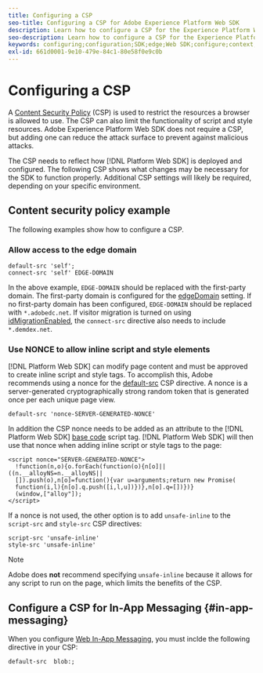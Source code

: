 ```yaml
---
title: Configuring a CSP
seo-title: Configuring a CSP for Adobe Experience Platform Web SDK
description: Learn how to configure a CSP for the Experience Platform Web SDK
seo-description: Learn how to configure a CSP for the Experience Platform Web SDK
keywords: configuring;configuration;SDK;edge;Web SDK;configure;context;web;device;environment;web sdk settings;content security policy;
exl-id: 661d0001-9e10-479e-84c1-80e58f0e9c0b
---
```

# Configuring a CSP

A [Content Security Policy](https://developer.mozilla.org/en-US/docs/Web/HTTP/Headers/Content-Security-Policy) (CSP) is used to restrict the resources a browser is allowed to use. The CSP can also limit the functionality of script and style resources. Adobe Experience Platform Web SDK does not require a CSP, but adding one can reduce the attack surface to prevent against malicious attacks.

The CSP needs to reflect how [!DNL Platform Web SDK] is deployed and configured. The following CSP shows what changes may be necessary for the SDK to function properly. Additional CSP settings will likely be required, depending on your specific environment.

## Content security policy example

The following examples show how to configure a CSP.

### Allow access to the edge domain

```
default-src 'self';
connect-src 'self' EDGE-DOMAIN
```

In the above example, `EDGE-DOMAIN` should be replaced with the first-party domain. The first-party domain is configured for the [edgeDomain](../commands/configure/edgedomain.md) setting. If no first-party domain has been configured, `EDGE-DOMAIN` should be replaced with `*.adobedc.net`. If visitor migration is turned on using [idMigrationEnabled](../commands/configure/idmigrationenabled.md), the `connect-src` directive also needs to include `*.demdex.net`.

### Use NONCE to allow inline script and style elements

[!DNL Platform Web SDK] can modify page content and must be approved to create inline script and style tags. To accomplish this, Adobe recommends using a nonce for the [default-src](https://developer.mozilla.org/en-US/docs/Web/HTTP/Headers/Content-Security-Policy/default-src) CSP directive. A nonce is a server-generated cryptographically strong random token that is generated once per each unique page view.

```
default-src 'nonce-SERVER-GENERATED-NONCE'
```

In addition the CSP nonce needs to be added as an attribute to the [!DNL Platform Web SDK] [base code](../install/library.md) script tag. [!DNL Platform Web SDK] will then use that nonce when adding inline script or style tags to the page:

```
<script nonce="SERVER-GENERATED-NONCE">
  !function(n,o){o.forEach(function(o){n[o]||((n.__alloyNS=n.__alloyNS||
  []).push(o),n[o]=function(){var u=arguments;return new Promise(
  function(i,l){n[o].q.push([i,l,u])})},n[o].q=[])})}
  (window,["alloy"]);
</script>
```

If a nonce is not used, the other option is to add `unsafe-inline` to the `script-src` and `style-src` CSP directives:

```
script-src 'unsafe-inline'
style-src 'unsafe-inline'
```

>[!NOTE]
>
>Adobe does **not** recommend specifying `unsafe-inline` because it allows for any script to run on the page, which limits the benefits of the CSP.

## Configure a CSP for In-App Messaging {#in-app-messaging}

When you configure [Web In-App Messaging](../personalization/web-in-app-messaging.md), you must inclde the following directive in your CSP:

```
default-src  blob:;
```